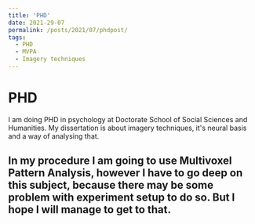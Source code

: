 ```yaml
---
title: 'PHD'
date: 2021-29-07
permalink: /posts/2021/07/phdpost/
tags:
  - PHD
  - MVPA
  - Imagery techniques
---
```

PHD
======

I am doing PHD in psychology at Doctorate School of Social Sciences and Humanities. My dissertation is about imagery techniques, it's neural basis and a way of analysing that.

In my procedure I am going to use Multivoxel Pattern Analysis, however I have to go deep on this subject, because there may be some problem with experiment setup to do so. But I hope I will manage to get to that.
------
